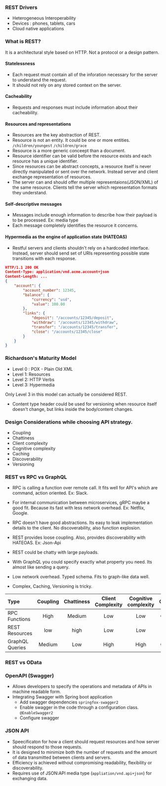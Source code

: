### REST Drivers
* Heterogeneous Interoperability
* Devices : phones, tablets, cars
* Cloud native applications

### What is REST?
It is a architectural style based on HTTP. Not a protocol or a design pattern.
#### Statelessness
* Each request must contain all of the inforation necessary for the server to understand the request. 
* It should not rely on any stored context on the server.
#### Cacheability
* Requests and responses must include information about their cacheability.
#### Resources and representations
* Resources are the key abstraction of REST. 
* Resource is not an entity. It could be one or more entities.
`/children/youngest`
`/children/grace`
* Resource is a more generic conceept than a document. 
* Resource identifier can be valid before the resource exists and each resource has a unique identifier.
* Since resources can be abstract concepts, a resource itself is never directly manipulated or sent over the network. Instead server and client exchange representation of resources.
* The server can and should offer multiple representaions(JSON/XML) of the same resource. Clients tell the server which representation formats they understand.
#### Self-descriptive messages
* Messages include enough information to describe how their payload is to be processed. Ex: media type
* Each message completely identifies the resource it concerns.
#### Hypermedia as the engine of application state (HATEOAS)
* Restful servers and clients shouldn't rely on a hardcoded interface. Instead, server should send set of URIs representing possible state transitions with each response.
```json
HTTP/1.1 200 OK
Content-Type: application/vnd.acme.account+json
Content-Length: ...
{
    "account": {
        "account_number": 12345,
        "balance": {
            "currency": "usd",
            "value": 100.00
        },
        "links": {
            "deposit": "/accounts/12345/deposit",
            "withdraw": "/accounts/12345/withdraw",
            "transfer": "/accounts/12345/transfer",
            "close": "/accounts/12345/close"
        }
    }
}
```
### Richardson's Maturity Model
* Level 0 : POX - Plain Old XML
* Level 1: Resources
* Level 2: HTTP Verbs
* Level 3: Hypermedia

Only Level 3 in this model can actually be considered REST.

* Content type header could be used for versioning when resource itself doesn't change, but links inside the body/content changes.


### Design Considerations while choosing API strategy.
* Coupling
* Chattiness
* Client complexity
* Cognitive complexity
* Caching
* Discoverability
* Versioning

### REST vs RPC vs GraphQL
* RPC is calling a function over remote call. It fits well for API's which are command, action oriented. Ex: Slack.
* For internal communication between microservices, gRPC maybe a good fit. Because its fast with less network overhead. Ex: Netflix, Google.
* RPC doesn't have good abstractions. Its easy to leak implementation details to the client. No discoverability, also function explosion.

* REST provides loose coupling. Also, provides discoverability with HATEOAS. Ex: Json-Api
* REST could be chatty with large payloads.

* With GraphQL you could specify exactly what property you need. Its almost like sending a query.
* Low network overhead. Typed schema. Fits to graph-like data well.
* Complex, Caching, Versioning is tricky.


| Type | Coupling        | Chattiness           | Client Complexity  | Cognitive complexity        | Caching           | Discoverability  | Versioning |
|:-------------|:-------------:|:-------------:|:------:|:-------------:|:-------------:|:------:|:-------------:|
|RPC  Functions   | High     | Medium | Low | Low  | Custom |  Bad   | Hard |
|REST Resources | low        | high       | Low | Low  | HTTP    | Good | Easy |
|GraphQL Queries| Medium| Low       | High | High | Custom | Good | ???   |


### REST vs OData


### OpenAPI (Swagger)
* Allows developers to specify the operations and metadata of APIs in machine readable form.
* Integrating Swagger with Spring boot application
    * Add swagger dependencies `springfox-swagger2`
    * Enable swagger in the code through a configuration class. `@EnableSwagger2`
    * Configure swagger


### JSON API
* Speecificaton for how a client should request resources and how server should respond to those requests.
* It is designed to minimize both the number of requests and the amount of data transmitted between clients and servers. 
* Efficiency is achieved without compromising readability, flexibility or discoverability.
* Requires use of JSON:API media type (`appliation/vnd.api+json`) for exchanging data.







